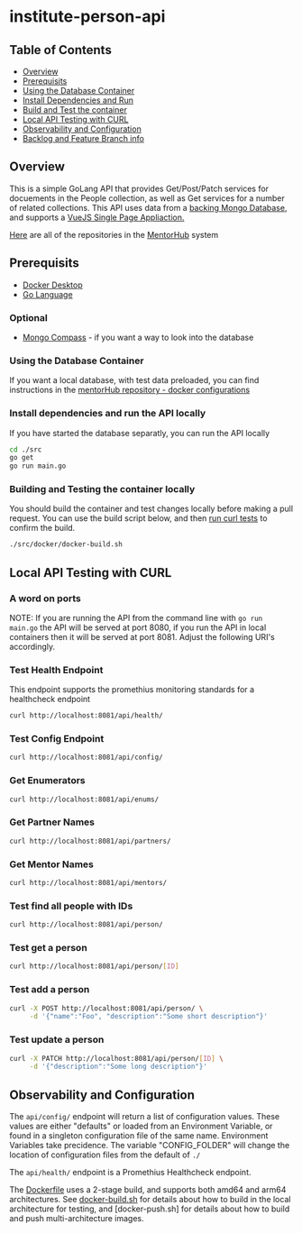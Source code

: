 # institute-person-api

## Table of Contents

- [Overview](#overview)
- [Prerequisits](#prerequisits)
- [Using the Database Container](#using-the-database-container)
- [Install Dependencies and Run](#install-dependencies-and-run-the-api-locally)
- [Build and Test the container](#building-and-testing-the-container-locally)
- [Local API Testing with CURL](#local-api-testing-with-curl)
- [Observability and Configuration](#observability-and-configuration)
- [Backlog and Feature Branch info](#backlog-and-feature-branch-info)

## Overview

This is a simple GoLang API that provides Get/Post/Patch services for docuements in the People collection, as well as Get services for a number of related collections. This API uses data from a [backing Mongo Database](https://github.com/agile-learning-institute/mentorHub-mongodb), and supports a [VueJS Single Page Appliaction.](https://github.com/agile-learning-institute/mentorHub-person-ui)

[Here](https://github.com/orgs/agile-learning-institute/repositories?q=mentorHub-&type=all&sort=name) are all of the repositories in the [MentorHub](https://github.com/agile-learning-institute/mentorHub/tree/main) system

## Prerequisits

- [Docker Desktop](https://www.docker.com/products/docker-desktop/)
- [Go Language](https://go.dev/doc/install)

### Optional

- [Mongo Compass](https://www.mongodb.com/try/download/compass) - if you want a way to look into the database

### Using the Database Container

If you want a local database, with test data preloaded, you can find instructions in the [mentorHub repository - docker configurations](https://github.com/agile-learning-institute/mentorHub/blob/main/docker-configurations/README.md#run-the-mongodb-backing-database)

### Install dependencies and run the API locally

If you have started the database separatly, you can run the API locally

```bash
cd ./src
go get 
go run main.go
```

### Building and Testing the container locally

You should build the container and test changes locally before making a pull request. You can use the build script below, and then [run curl tests](#local-api-testing-with-curl) to confirm the build.

```bash
./src/docker/docker-build.sh
```

## Local API Testing with CURL

### A word on ports

NOTE: If you are running the API from the command line with ```go run main.go``` the API will be served at port 8080, if you run the API in local containers then it will be served at port 8081. Adjust the following URI's accordingly.

### Test Health Endpoint

This endpoint supports the promethius monitoring standards for a healthcheck endpoint

```bash
curl http://localhost:8081/api/health/

```

### Test Config Endpoint

```bash
curl http://localhost:8081/api/config/

```

### Get Enumerators

```bash
curl http://localhost:8081/api/enums/

```

### Get Partner Names

```bash
curl http://localhost:8081/api/partners/

```

### Get Mentor Names

```bash
curl http://localhost:8081/api/mentors/

```

### Test find all people with IDs

```bash
curl http://localhost:8081/api/person/
```

### Test get a person

```bash
curl http://localhost:8081/api/person/[ID]

```

### Test add a person

```bash
curl -X POST http://localhost:8081/api/person/ \
     -d '{"name":"Foo", "description":"Some short description"}'

```

### Test update a person

```bash
curl -X PATCH http://localhost:8081/api/person/[ID] \
     -d '{"description":"Some long description"}'

```

## Observability and Configuration

The ```api/config/``` endpoint will return a list of configuration values. These values are either "defaults" or loaded from an Environment Variable, or found in a singleton configuration file of the same name. Environment Variables take precidence. The variable "CONFIG_FOLDER" will change the location of configuration files from the default of ```./```

The ```api/health/``` endpoint is a Promethius Healthcheck endpoint.

The [Dockerfile](./src/docker/Dockerfile) uses a 2-stage build, and supports both amd64 and arm64 architectures. See [docker-build.sh](./src/docker/docker-build.sh) for details about how to build in the local architecture for testing, and [docker-push.sh] for details about how to build and push multi-architecture images.
